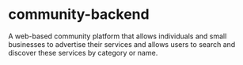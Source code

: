 # community-backend
A web-based community platform that allows individuals and small businesses to advertise their services and allows users to search and discover these services by category or name.
